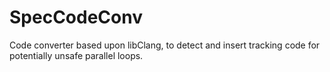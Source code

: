 SpecCodeConv
============

Code converter based upon libClang, to detect and insert tracking code for potentially unsafe parallel loops.